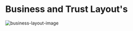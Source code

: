 # Business and Trust Layout's
![business-layout-image](https://github.com/sriramlpu/html-css/assets/115405508/b1e8c748-11c5-43a9-8556-e729d719b644)
